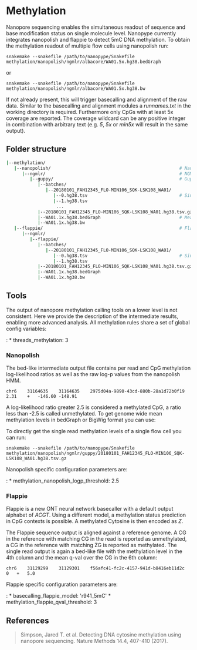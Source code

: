 # Methylation

Nanopore sequencing enables the simultaneous readout of sequence and base modification status on single molecule level. Nanopype currently integrates nanopolish and flappie to detect 5mC DNA methylation. To obtain the methylation readout of multiple flow cells using nanopolish run:  

    snakemake --snakefile /path/to/nanopype/Snakefile methylation/nanopolish/ngmlr/albacore/WA01.5x.hg38.bedGraph

or

    snakemake --snakefile /path/to/nanopype/Snakefile methylation/nanopolish/ngmlr/albacore/WA01.5x.hg38.bw

If not already present, this will trigger basecalling and alignment of the raw data. Similar to the basecalling and alignment modules a *runnames.txt* in the working directory is required. Furthermore only CpGs with at least 5x coverage are reported. The coverage wildcard can be any positive integer in combination with arbitrary text (e.g. *5*, *5x* or *min5x* will result in the same output).

## Folder structure

```sh
|--methylation/
   |--nanopolish/                                                 # Nanopolish
      |--ngmlr/                                                   # NGMLR alignment
         |--guppy/                                                # Guppy sequences
            |--batches/
               |--20180101_FAH12345_FLO-MIN106_SQK-LSK108_WA01/
                  |--0.hg38.tsv                                   # Single read batches
                  |--1.hg38.tsv
                   ...
            |--20180101_FAH12345_FLO-MIN106_SQK-LSK108_WA01.hg38.tsv.gz
            |--WA01.1x.hg38.bedGraph                              # Mean methylation level
            |--WA01.1x.hg38.bw
   |--flappie/                                                    # Flappie
      |--ngmlr/
         |--flappie/
            |--batches/
               |--20180101_FAH12345_FLO-MIN106_SQK-LSK108_WA01/
                  |--0.hg38.tsv                                   # Single read batches
                  |--1.hg38.tsv
            |--20180101_FAH12345_FLO-MIN106_SQK-LSK108_WA01.hg38.tsv.gz
            |--WA01.1x.hg38.bedGraph
            |--WA01.1x.hg38.bw
```


## Tools

The output of nanopore methylation calling tools on a lower level is not consistent. Here we provide the description of the intermediate results, enabling more advanced analysis. All methylation rules share a set of global config variables:

:   * threads_methylation: 3

### Nanopolish

The bed-like intermediate output file contains per read and CpG methylation log-likelihood ratios as well as the raw log-p values from the nanopolish HMM.

    chr6	31164635	31164635	2975d04a-9890-43cd-880b-28a1d72b0f19	2.31    +	-146.60	-148.91

A log-likelihood ratio greater 2.5 is considered a methylated CpG, a ratio less than -2.5 is called unmethylated. To get genome wide mean methylation levels in bedGraph or BigWig format you can use:

To directly get the single read methylation levels of a single flow cell you can run:

    snakemake --snakefile /path/to/nanopype/Snakefile methylation/nanopolish/ngmlr/guppy/20180101_FAH12345_FLO-MIN106_SQK-LSK108_WA01.hg38.tsv.gz

Nanopolish specific configuration parameters are:

:   * methylation_nanopolish_logp_threshold: 2.5

### Flappie

Flappie is a new ONT neural network basecaller with a default output alphabet of *ACGT*. Using a different model, a methylation status prediction in CpG contexts is possible. A methylated Cytosine is then encoded as *Z*.

The Flappie sequence output is aligned against a reference genome. A CG in the reference with matching CG in the read is reported as unmethylated, a CG in the reference with matching ZG is reported as methylated.
The single read output is again a bed-like file with the methylation level in the 4th column and the mean q-val over the CG in the 6th column:

    chr6	31129299	31129301	f56afc41-fc2c-4157-941d-b8416eb11d2c	0	+	5.0

Flappie specific configuration parameters are:

:   * basecalling_flappie_model: 'r941_5mC'
    * methylation_flappie_qval_threshold: 3

## References

> Simpson, Jared T. et al. Detecting DNA cytosine methylation using nanopore sequencing. Nature Methods 14.4, 407-410 (2017).
